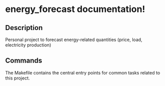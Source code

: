 # energy_forecast documentation!

## Description

Personal project to forecast energy-related quantities (price, load, electricity production)

## Commands

The Makefile contains the central entry points for common tasks related to this project.

